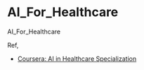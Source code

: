 # AI_For_Healthcare
AI_For_Healthcare


Ref,
- [Coursera: AI in Healthcare Specialization](https://www.coursera.org/specializations/ai-healthcare?utm_medium=email&utm_source=other&utm_campaign=partner.1.opencourse.targetedmessages.marketing~partner.1.oDe9_Ki6QH6v4Aw0fnFhKQ)
